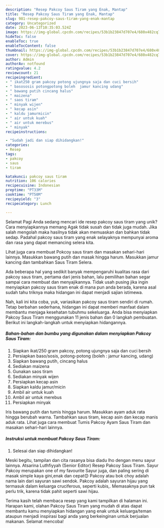```yaml
---
description: "Resep Pakcoy Saus Tiram yang Enak, Mantap"
title: "Resep Pakcoy Saus Tiram yang Enak, Mantap"
slug: 981-resep-pakcoy-saus-tiram-yang-enak-mantap
category: Uncategorized
date: 2023-06-13T10:35:03.524Z
image: https://img-global.cpcdn.com/recipes/53b1b23847d707e4/680x482cq70/pakcoy-saus-tiram-foto-resep-utama.jpg
hideToc: false
enableToc: true
enableTocContent: false
thumbnail: https://img-global.cpcdn.com/recipes/53b1b23847d707e4/680x482cq70/pakcoy-saus-tiram-foto-resep-utama.jpg
cover: https://img-global.cpcdn.com/recipes/53b1b23847d707e4/680x482cq70/pakcoy-saus-tiram-foto-resep-utama.jpg
author: Admin
authorAv: notfound
ratingvalue: 4.2
reviewcount: 21
recipeingredient:
- " ikat250 gram pakcoy potong ujungnya saja dan cuci bersih"
- " basososis potongpotong boleh  jamur kancing udang"
- " bawang putih cincang halus"
- " maizena"
- " saos tiram"
- " minyak wijen"
- " kecap asin"
- " kaldu jamurmicin"
- " air untuk kuah"
- " air untuk merebus"
- " minyak"
recipeinstructions:

- "Sudah jadi dan siap dihidangkan!"
categories:
- Resep
tags:
- pakcoy
- saus
- tiram

katakunci: pakcoy saus tiram 
nutrition: 106 calories
recipecuisine: Indonesian
preptime: "PT33M"
cooktime: "PT50M"
recipeyield: "3"
recipecategory: Lunch

---
```



Selamat Pagi Anda sedang mencari ide resep pakcoy saus tiram yang unik? Cara menyiapkannya memang Agak tidak susah dan tidak juga mudah. Jika salah mengolah maka hasilnya tidak akan memuaskan dan bahkan tidak sedap. Padahal pakcoy saus tiram yang enak selayaknya mempunyai aroma dan rasa yang dapat memancing selera kita.


Lihat juga cara membuat Pokcoy saus tiram dan masakan sehari-hari lainnya. Masukkan bawang putih dan masak hingga harum. Masukkan jamur kancing dan tambahkan Saus Tiram Selera.

Ada beberapa hal yang sedikit banyak mempengaruhi kualitas rasa dari pakcoy saus tiram, pertama dari jenis bahan, lalu pemilihan bahan segar sampai cara membuat dan menyajikannya. Tidak usah pusing jika ingin menyiapkan pakcoy saus tiram enak di mana pun anda berada, karena asal sudah tahu triknya maka hidangan ini dapat menjadi sajian istimewa.


Nah, kali ini kita coba, yuk, variasikan pakcoy saus tiram sendiri di rumah. Tetap berbahan sederhana, hidangan ini dapat memberi manfaat dalam membantu menjaga kesehatan tubuhmu sekeluarga. Anda bisa menyiapkan Pakcoy Saus Tiram menggunakan 11 jenis bahan dan 0 langkah pembuatan. Berikut ini langkah-langkah untuk menyiapkan hidangannya.

<!--inarticleads1-->

##### Bahan-bahan dan bumbu yang digunakan dalam menyiapkan Pakcoy Saus Tiram:

1. Siapkan  ikat/250 gram pakcoy, potong ujungnya saja dan cuci bersih
1. Persiapkan  baso/sosis, potong-potong (boleh : jamur kancing, udang)
1. Siapkan  bawang putih, cincang halus
1. Sediakan  maizena
1. Gunakan  saos tiram
1. Sediakan  minyak wijen
1. Persiapkan  kecap asin
1. Siapkan  kaldu jamur/micin
1. Ambil  air untuk kuah
1. Ambil  air untuk merebus
1. Persiapkan  minyak


Iris bawang putih dan tumis hingga harum. Masukkan ayam aduk rata hingga berubah warna. Tambahkan saus tiram, kecap asin dan kecap manis aduk rata. Lihat juga cara membuat Tumis Pakcoy Ayam Saus Tiram dan masakan sehari-hari lainnya. 

<!--inarticleads2-->

##### Instruksi untuk membuat Pakcoy Saus Tiram:


1. Selesai dan siap dihidangkan!

Meski begitu, tampilan dan cita rasanya bisa diadu lho dengan menu sayur lainnya. Atsarina Luthfiyyah (Senior Editor) Resep Pakcoy Saus Tiram. Sayur Pakcoy merupakan one of my favourite Sayur juga, dan paling sering di masak simple kaya gini,enak dan cepat😊 Pakcoy atau bok choy adalah nama lain dari sayuran sawi sendok. Pakcoy adalah sayuran hijau yang termasuk dalam keluarga cruciferous, seperti kubis,. Memasaknya pun tak perlu trik, karena tidak pahit seperti sawi hijau. 

Terima kasih telah membaca resep yang kami tampilkan di halaman ini. Harapan kami, olahan Pakcoy Saus Tiram yang mudah di atas dapat membantu kamu menyiapkan hidangan yang enak untuk keluarga/teman ataupun menjadi inspirasi bagi anda yang berkeinginan untuk berjualan makanan. Selamat mencoba!
